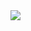 <div>
    <a href="https://leetcode.cn/u/ocean-man-jack/" target="_blank"></a>
    <img src="https://leetcard.jacoblin.cool/ocean-man-jack?site=cn&theme=light&ext=activity"></img>
</div>
